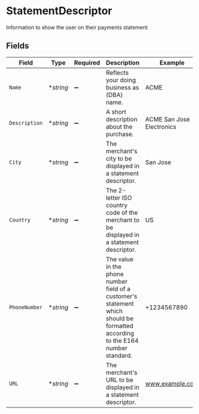 # StatementDescriptor

Information to show the user on their payments statement


## Fields

| Field                                                                                                                          | Type                                                                                                                           | Required                                                                                                                       | Description                                                                                                                    | Example                                                                                                                        |
| ------------------------------------------------------------------------------------------------------------------------------ | ------------------------------------------------------------------------------------------------------------------------------ | ------------------------------------------------------------------------------------------------------------------------------ | ------------------------------------------------------------------------------------------------------------------------------ | ------------------------------------------------------------------------------------------------------------------------------ |
| `Name`                                                                                                                         | **string*                                                                                                                      | :heavy_minus_sign:                                                                                                             | Reflects your doing business as (DBA) name.                                                                                    | ACME                                                                                                                           |
| `Description`                                                                                                                  | **string*                                                                                                                      | :heavy_minus_sign:                                                                                                             | A short description about the purchase.                                                                                        | ACME San Jose Electronics                                                                                                      |
| `City`                                                                                                                         | **string*                                                                                                                      | :heavy_minus_sign:                                                                                                             | The merchant's city to be displayed in a statement descriptor.                                                                 | San Jose                                                                                                                       |
| `Country`                                                                                                                      | **string*                                                                                                                      | :heavy_minus_sign:                                                                                                             | The 2-letter ISO country code of the merchant to be displayed in a statement descriptor.                                       | US                                                                                                                             |
| `PhoneNumber`                                                                                                                  | **string*                                                                                                                      | :heavy_minus_sign:                                                                                                             | The value in the phone number field of a customer's statement which should be formatted according to the E164 number standard. | +1234567890                                                                                                                    |
| `URL`                                                                                                                          | **string*                                                                                                                      | :heavy_minus_sign:                                                                                                             | The merchant's URL to be displayed in a statement descriptor.                                                                  | www.example.com                                                                                                                |